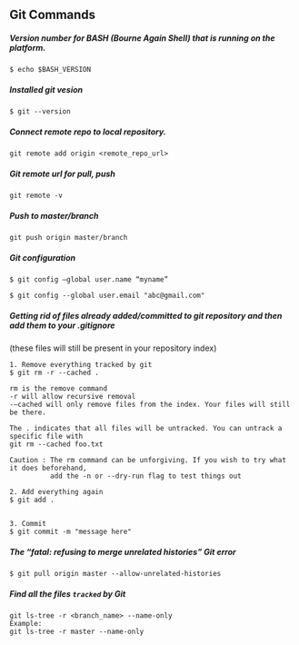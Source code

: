 ## Git Commands


##### Version number for BASH (Bourne Again Shell) that is running on the platform.
```
$ echo $BASH_VERSION
```

##### Installed git vesion
```
$ git --version
```

##### Connect remote repo to local repository.
```
git remote add origin <remote_repo_url>
```


##### Git remote url for pull, push
```
git remote -v
```

##### Push to master/branch
```
git push origin master/branch
```

##### Git configuration
```
$ git config –global user.name “myname”

$ git config --global user.email "abc@gmail.com"
```

##### Getting rid of files already added/committed to git repository and then add them to your .gitignore 
(these files will still be present in your repository index)
```
1. Remove everything tracked by git
$ git rm -r --cached .

rm is the remove command
-r will allow recursive removal
-–cached will only remove files from the index. Your files will still be there.

The . indicates that all files will be untracked. You can untrack a specific file with 
git rm --cached foo.txt

Caution : The rm command can be unforgiving. If you wish to try what it does beforehand, 
          add the -n or --dry-run flag to test things out 

2. Add everything again
$ git add .


3. Commit
$ git commit -m "message here"
```

##### The “fatal: refusing to merge unrelated histories” Git error
```
$ git pull origin master --allow-unrelated-histories
```

##### Find all the files `tracked` by Git
```
git ls-tree -r <branch_name> --name-only
Example:
git ls-tree -r master --name-only
```
